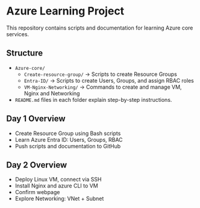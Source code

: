 # Azure Learning Project

This repository contains scripts and documentation for learning Azure core services.

## Structure

- `Azure-core/`
  - `Create-resource-group/` → Scripts to create Resource Groups
  - `Entra-ID/` → Scripts to create Users, Groups, and assign RBAC roles
  - `VM-Nginx-Networking/` → Commands to create and manage VM, Nginx and Networking	
- `README.md` files in each folder explain step-by-step instructions.

## Day 1 Overview

- Create Resource Group using Bash scripts
- Learn Azure Entra ID: Users, Groups, RBAC
- Push scripts and documentation to GitHub

## Day 2 Overview

- Deploy Linux VM, connect via SSH
- Install Nginx and azure CLI to VM
- Confirm webpage
- Explore Networking: VNet + Subnet
